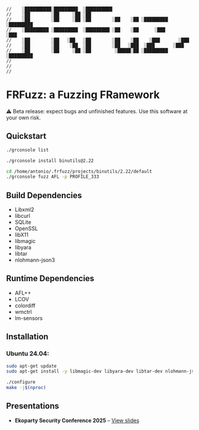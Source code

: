 
```text
//    ░██████████░█████████  ░██████████                                 
//    ░██        ░██     ░██ ░██                                         
//    ░██        ░██     ░██ ░██        ░██    ░██ ░█████████ ░█████████ 
//    ░█████████ ░█████████  ░█████████ ░██    ░██      ░███       ░███  
//    ░██        ░██   ░██   ░██        ░██    ░██    ░███       ░███    
//    ░██        ░██    ░██  ░██        ░██   ░███  ░███       ░███      
//    ░██        ░██     ░██ ░██         ░█████░██ ░█████████ ░█████████ 
//                                                                       
//                                                                       
//                                                                       
```

# FRFuzz: a Fuzzing FRamework

⚠️ Beta release: expect bugs and unfinished features. Use this software at your own risk.

## Quickstart
```bash
./grconsole list

./grconsole install binutils@2.22

cd /home/antonio/.frfuzz/projects/binutils/2.22/default
./grconsole fuzz AFL -p PROFILE_333

```

## Build Dependencies
- Libxml2
- libcurl
- SQLite
- OpenSSL
- libX11
- libmagic
- libyara
- libtar
- nlohmann-json3

## Runtime Dependencies
- AFL++
- LCOV
- colordiff
- wmctrl
- lm-sensors

## Installation

### Ubuntu 24.04:
```bash
sudo apt-get update
sudo apt-get install -y libmagic-dev libyara-dev libtar-dev nlohmann-json3-dev lcov afl++ colordiff wmctrl lm-sensors

./configure
make -j$(nproc)
```

## Presentations

- **Ekoparty Security Conference 2025** – [View slides](https://github.com/antonio-morales/Ekoparty2025)


